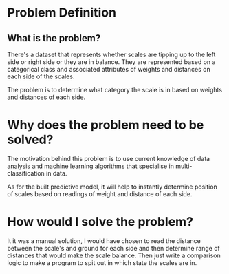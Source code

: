 # Problem Definition

## What is the problem?
There's a dataset that represents whether scales are tipping up to the left side or right side or they are in balance. They are represented based on a categorical class and associated attributes of weights and distances on each side of the scales.

The problem is to determine what category the scale is in based on weights and distances of each side.

# Why does the problem need to be solved?
The motivation behind this problem is to use current knowledge of data analysis and machine learning algorithms that specialise in multi-classification in data.

As for the built predictive model, it will help to instantly determine position of scales based on readings of weight and distance of each side.

# How would I solve the problem?
It it was a manual solution, I would have chosen to read the distance between the scale's and ground for each side and then determine range of distances that would make the scale balance. Then just write a comparison logic to make a program to spit out in which state the scales are in.
